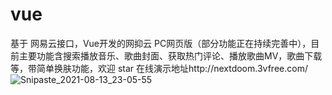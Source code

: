 # vue
基于 网易云接口，Vue开发的网抑云 PC网页版（部分功能正在持续完善中），目前主要功能含搜索播放音乐、歌曲封面、获取热门评论、播放歌曲MV，歌曲下载等，带简单换肤功能，欢迎 star 
在线演示地址http://nextdoom.3vfree.com/
![Snipaste_2021-08-13_23-05-55](https://user-images.githubusercontent.com/86151888/129379375-f9b36f44-e780-493e-8ec6-1d26d5edba7c.png)

